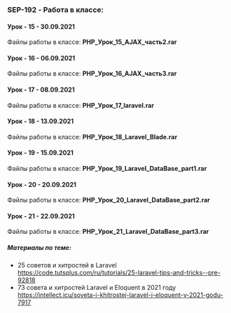 ### SEP-192 - Работа в классе:

#### Урок - 15 - 30.09.2021 
Файлы работы в классе: **PHP_Урок_15_AJAX_часть2.rar**

#### Урок - 16 - 06.09.2021 
Файлы работы в классе: **PHP_Урок_16_AJAX_часть3.rar**

#### Урок - 17 - 08.09.2021 
Файлы работы в классе: **PHP_Урок_17_laravel.rar**

#### Урок - 18 - 13.09.2021 
Файлы работы в классе: **PHP_Урок_18_Laravel_Blade.rar**

#### Урок - 19 - 15.09.2021 
Файлы работы в классе: **PHP_Урок_19_Laravel_DataBase_part1.rar**

#### Урок - 20 - 20.09.2021 
Файлы работы в классе: **PHP_Урок_20_Laravel_DataBase_part2.rar**

#### Урок - 21 - 22.09.2021 
Файлы работы в классе: **PHP_Урок_21_Laravel_DataBase_part3.rar**
##### Материалы по теме: 
* 25 советов и хитростей в Laravel https://code.tutsplus.com/ru/tutorials/25-laravel-tips-and-tricks--pre-92818
* 73 совета и хитростей Laravel и Eloquent в 2021 году https://intellect.icu/soveta-i-khitrostej-laravel-i-eloquent-v-2021-godu-7917

